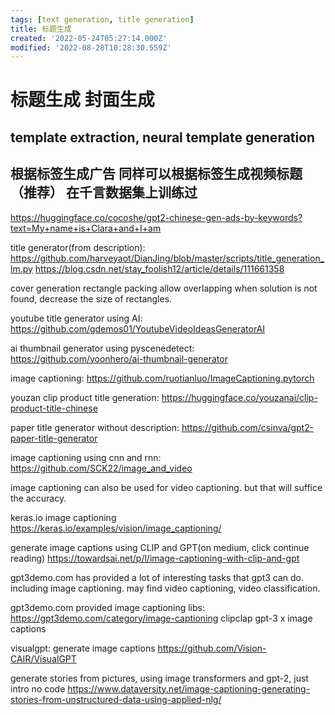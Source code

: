 ```yaml
---
tags: [text generation, title generation]
title: 标题生成
created: '2022-05-24T05:27:14.000Z'
modified: '2022-08-28T10:28:30.559Z'
---
```


# 标题生成 封面生成

## template extraction, neural template generation

[]()

## 根据标签生成广告 同样可以根据标签生成视频标题（推荐） 在千言数据集上训练过
https://huggingface.co/cocoshe/gpt2-chinese-gen-ads-by-keywords?text=My+name+is+Clara+and+I+am

title generator(from description):
https://github.com/harveyaot/DianJing/blob/master/scripts/title_generation_lm.py
https://blog.csdn.net/stay_foolish12/article/details/111661358

cover generation
rectangle packing allow overlapping
when solution is not found, decrease the size of rectangles.

youtube title generator using AI:
https://github.com/gdemos01/YoutubeVideoIdeasGeneratorAI

ai thumbnail generator using pyscenedetect:
https://github.com/yoonhero/ai-thumbnail-generator

image captioning:
https://github.com/ruotianluo/ImageCaptioning.pytorch

youzan clip product title generation:
https://huggingface.co/youzanai/clip-product-title-chinese

paper title generator without description:
https://github.com/csinva/gpt2-paper-title-generator

image captioning using cnn and rnn:
https://github.com/SCK22/image_and_video

image captioning can also be used for video captioning. but that will suffice the accuracy.

keras.io image captioning
https://keras.io/examples/vision/image_captioning/

generate image captions using CLIP and GPT(on medium, click continue reading)
https://towardsai.net/p/l/image-captioning-with-clip-and-gpt

gpt3demo.com has provided a lot of interesting tasks that gpt3 can do. including image captioning. may find video captioning, video classification.

gpt3demo.com provided image captioning libs:
https://gpt3demo.com/category/image-captioning
clipclap
gpt-3 x image captions

visualgpt: generate image captions
https://github.com/Vision-CAIR/VisualGPT

generate stories from pictures, using image transformers and gpt-2, just intro no code
https://www.dataversity.net/image-captioning-generating-stories-from-unstructured-data-using-applied-nlg/

